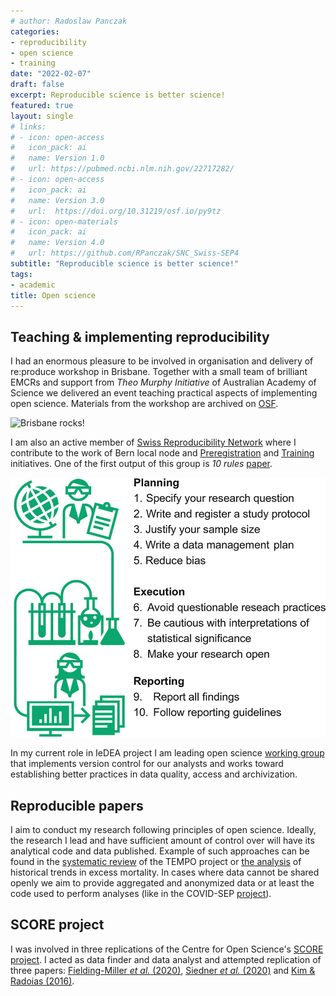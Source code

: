 ```yaml
---
# author: Radoslaw Panczak
categories:
- reproducibility 
- open science
- training
date: "2022-02-07"
draft: false
excerpt: Reproducible science is better science!
featured: true
layout: single
# links:
# - icon: open-access
#   icon_pack: ai
#   name: Version 1.0
#   url: https://pubmed.ncbi.nlm.nih.gov/22717282/
# - icon: open-access
#   icon_pack: ai
#   name: Version 3.0
#   url:  https://doi.org/10.31219/osf.io/py9tz 
# - icon: open-materials
#   icon_pack: ai
#   name: Version 4.0
#   url: https://github.com/RPanczak/SNC_Swiss-SEP4
subtitle: "Reproducible science is better science!"
tags:
- academic
title: Open science 
---
```


## Teaching & implementing reproducibility

I had an enormous pleasure to be involved in organisation and delivery of re:produce workshop in Brisbane. Together with a small team of brilliant EMCRs and support from *Theo Murphy Initiative* of Australian Academy of Science we delivered an event teaching practical aspects of implementing open science. Materials from the workshop are archived on [OSF](https://osf.io/mw6d3/).  

![Brisbane rocks!](brisbane.png)

I am also an active member of [Swiss Reproducibility Network](https://www.swissrn.org/) where I contribute to the work of Bern local node and [Preregistration](https://github.com/SwissRN/SNF_prereg) and [Training](https://doi.org/10.31219/osf.io/am5ck) initiatives. One of the first output of this group is *10 rules* [paper](https://doi.org/10.1371/journal.pcbi.1010139).    

![Ten rules](ten.PNG)

In my current role in IeDEA project I am leading open science [working group](https://github.com/IeDEA-SA/IeDEA_WG-open-science) that implements version control for our analysts and works toward establishing better practices in data quality, access and archivization.  

## Reproducible papers

I aim to conduct my research following principles of open science. Ideally, the research I lead and have sufficient amount of control over will have its analytical code and data published. Example of such approaches can be found in the [systematic review](https://github.com/RPanczak/TEMPO_syst-rev) of the TEMPO project or [the analysis](https://github.com/RPanczak/ISPM_excess-mortality) of historical trends in excess mortality. In cases where data cannot be shared openly we aim to provide aggregated and anonymized data or at least the code used to perform analyses (like in the COVID-SEP [project](https://github.com/jriou/covid-sep-ch)).   

## SCORE project

I was involved in three replications of the Centre for Open Science's  [SCORE project](https://www.cos.io/score). I acted as data finder and data analyst and attempted replication of three papers: [Fielding-Miller *et al.* (2020)](https://github.com/RPanczak/SCORE_Fielding-Miller_covid_R3pV), [Siedner *et al.* (2020)](https://github.com/RPanczak/SCORE_Siedner_covid_P3NJ) and [Kim & Radoias (2016)](https://github.com/RPanczak/SCORE_Kim_SocSciMed_2016_AqDO).   